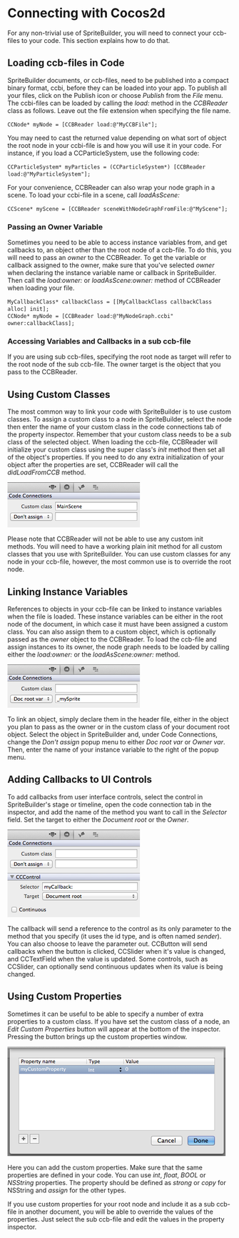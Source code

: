 # Connecting with Cocos2d
For any non-trivial use of SpriteBuilder, you will need to connect your ccb-files to your code. This section explains how to do that.

## Loading ccb-files in Code
SpriteBuilder documents, or ccb-files, need to be published into a compact binary format, ccbi, before they can be loaded into your app. To publish all your files, click on the Publish icon or choose *Publish* from the *File* menu. The ccbi-files can be loaded by calling the *load:* method in the *CCBReader* class as follows. Leave out the file extension when specifying the file name.

    CCNode* myNode = [CCBReader load:@"MyCCBFile"];

You may need to cast the returned value depending on what sort of object the root node in your ccbi-file is and how you will use it in your code. For instance, if you load a CCParticleSystem, use the following code:

    CCParticleSystem* myParticles = (CCParticleSystem*) [CCBReader load:@"MyParticleSystem"];

For your convenience, CCBReader can also wrap your node graph in a scene. To load your ccbi-file in a scene, call *loadAsScene:*

    CCScene* myScene = [CCBReader sceneWithNodeGraphFromFile:@"MyScene"];

### Passing an Owner Variable
Sometimes you need to be able to access instance variables from, and get callbacks to, an object other than the root node of a ccb-file. To do this, you will need to pass an *owner* to the CCBReader. To get the variable or callback assigned to the owner, make sure that you've selected *owner* when declaring the instance variable name or callback in SpriteBuilder. Then call the *load:owner:* or *loadAsScene:owner:* method of CCBReader when loading your file.

    MyCallbackClass* callbackClass = [[MyCallbackClass callbackClass alloc] init];
    CCNode* myNode = [CCBReader load:@"MyNodeGraph.ccbi" owner:callbackClass];

### Accessing Variables and Callbacks in a sub ccb-file
If you are using sub ccb-files, specifying the root node as target will refer to the root node of the sub ccb-file. The owner target is the object that you pass to the CCBReader.

## Using Custom Classes
The most common way to link your code with SpriteBuilder is to use custom classes. To assign a custom class to a node in SpriteBuilder, select the node then enter the name of your custom class in the code connections tab of the property inspector. Remember that your custom class needs to be a sub class of the selected object. When loading the ccb-file, CCBReader will initialize your custom class using the super class's *init* method then set all of the object's properties. If you need to do any extra initialization of your object after the properties are set, CCBReader will call the *didLoadFromCCB* method.

![image](code-1.png?raw=true)

Please note that CCBReader will not be able to use any custom init methods. You will need to have a working plain init method for all custom classes that you use with SpriteBuilder. You can use custom classes for any node in your ccb-file, however, the most common use is to override the root node.

## Linking Instance Variables
References to objects in your ccb-file can be linked to instance variables when the file is loaded. These instance variables can be either in the root node of the document, in which case it must have been assigned a custom class. You can also assign them to a custom object, which is optionally passed as the *owner* object to the CCBReader. To load the ccb-file and assign instances to its owner, the node graph needs to be loaded by calling either the *load:owner:* or the *loadAsScene:owner:* method.

![image](code-2.png?raw=true)

To link an object, simply declare them in the header file, either in the object you plan to pass as the owner or in the custom class of your document root object. Select the object in SpriteBuilder and, under Code Connections, change the *Don't assign* popup menu to either *Doc root var* or *Owner var*. Then, enter the name of your instance variable to the right of the popup menu.

## Adding Callbacks to UI Controls
To add callbacks from user interface controls, select the control in SpriteBuilder's stage or timeline, open the code connection tab in the inspector, and add the name of the method you want to call in the *Selector* field. Set the target to either the *Document root* or the *Owner*.

![image](code-3.png?raw=true)

The callback will send a reference to the control as its only parameter to the method that you specify (it uses the id type, and is often named *sender*). You can also choose to leave the parameter out. CCButton will send callbacks when the button is clicked, CCSlider when it's value is changed, and CCTextField when the value is updated. Some controls, such as CCSlider, can optionally send continuous updates when its value is being changed.

## Using Custom Properties
Sometimes it can be useful to be able to specify a number of extra properties to a custom class. If you have set the custom class of a node, an *Edit Custom Properties* button will appear at the bottom of the inspector. Pressing the button brings up the custom properties window.

![image](4-5.png?raw=true)

Here you can add the custom properties. Make sure that the same properties are defined in your code. You can use *int*, *float*, *BOOL* or *NSString* properties. The property should be defined as *strong* or *copy* for NSString and *assign* for the other types.

If you use custom properties for your root node and include it as a sub ccb-file in another document, you will be able to override the values of the properties. Just select the sub ccb-file and edit the values in the property inspector.


